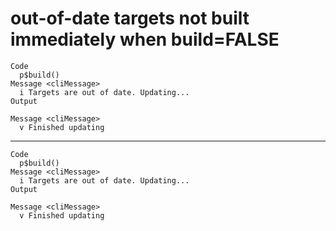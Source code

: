 # out-of-date targets not built immediately when build=FALSE

    Code
      p$build()
    Message <cliMessage>
      i Targets are out of date. Updating...
    Output
      
    Message <cliMessage>
      v Finished updating
      

---

    Code
      p$build()
    Message <cliMessage>
      i Targets are out of date. Updating...
    Output
      
    Message <cliMessage>
      v Finished updating
      

